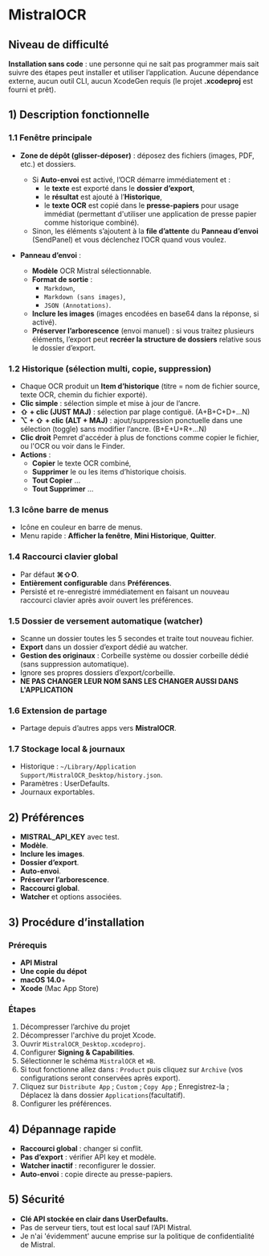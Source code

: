 # MistralOCR

## Niveau de difficulté
**Installation sans code** : une personne qui ne sait pas programmer mais sait suivre des étapes peut installer et utiliser l’application. Aucune dépendance externe, aucun outil CLI, aucun XcodeGen requis (le projet **.xcodeproj** est fourni et prêt).

## 1) Description fonctionnelle

### 1.1 Fenêtre principale
- **Zone de dépôt (glisser-déposer)** : déposez des fichiers (images, PDF, etc.) et dossiers.  
  - Si **Auto-envoi** est activé, l’OCR démarre immédiatement et :
    - le **texte** est exporté dans le **dossier d’export**,
    - le **résultat** est ajouté à l’**Historique**,
    - le **texte OCR** est copié dans le **presse-papiers** pour usage immédiat (permettant d'utiliser une application de presse papier comme historique combiné).
  - Sinon, les éléments s’ajoutent à la **file d’attente** du **Panneau d’envoi** (SendPanel) et vous déclenchez l’OCR quand vous voulez.

- **Panneau d’envoi** :
  - **Modèle** OCR Mistral sélectionnable.
  - **Format de sortie** :  
    - `Markdown`,  
    - `Markdown (sans images)`,  
    - `JSON (Annotations)`.
  - **Inclure les images** (images encodées en base64 dans la réponse, si activé).
  - **Préserver l’arborescence** (envoi manuel) : si vous traitez plusieurs éléments, l’export peut **recréer la structure de dossiers** relative sous le dossier d’export.

### 1.2 Historique (sélection multi, copie, suppression)
- Chaque OCR produit un **Item d’historique** (titre = nom de fichier source, texte OCR, chemin du fichier exporté).
- **Clic simple** : sélection simple et mise à jour de l’ancre.
- **⇧ + clic (JUST MAJ)** : sélection par plage contiguë. (A+B+C+D+…N)
- **⌥ + ⇧ + clic (ALT + MAJ)** : ajout/suppression ponctuelle dans une sélection (toggle) sans modifier l’ancre. (B+E+U+R+…N)
- **Clic droit** Pemret d'accéder à plus de fonctions comme copier le fichier, ou l'OCR ou voir dans le Finder.
- **Actions** :  
  - **Copier** le texte OCR combiné,  
  - **Supprimer** le ou les items d’historique choisis.
  - **Tout Copier** …
  - **Tout Supprimer** …

### 1.3 Icône barre de menus
- Icône en couleur en barre de menus.
- Menu rapide : **Afficher la fenêtre**, **Mini Historique**, **Quitter**.

### 1.4 Raccourci clavier global
- Par défaut **⌘⇧O**.
- **Entièrement configurable** dans **Préférences**.
- Persisté et re-enregistré immédiatement en faisant un nouveau raccourci clavier après avoir ouvert les préférences.

### 1.5 Dossier de versement automatique (watcher)
- Scanne un dossier toutes les 5 secondes et traite tout nouveau fichier.
- **Export** dans un dossier d’export dédié au watcher.
- **Gestion des originaux** : Corbeille système ou dossier corbeille dédié (sans suppression automatique).
- Ignore ses propres dossiers d’export/corbeille.
- **NE PAS CHANGER LEUR NOM SANS LES CHANGER AUSSI DANS L'APPLICATION**

### 1.6 Extension de partage
- Partage depuis d’autres apps vers **MistralOCR**.

### 1.7 Stockage local & journaux
- Historique : `~/Library/Application Support/MistralOCR_Desktop/history.json`.
- Paramètres : UserDefaults.
- Journaux exportables.

## 2) Préférences
- **MISTRAL_API_KEY** avec test.
- **Modèle**.
- **Inclure les images**.
- **Dossier d’export**.
- **Auto-envoi**.
- **Préserver l’arborescence**.
- **Raccourci global**.
- **Watcher** et options associées.

## 3) Procédure d’installation
### Prérequis
- **API Mistral**
- **Une copie du dépot**
- **macOS 14.0**+
- **Xcode** (Mac App Store)

### Étapes
1. Décompresser l’archive du projet
2. Décompresser l'archive du projet Xcode.
3. Ouvrir `MistralOCR_Desktop.xcodeproj`.
4. Configurer **Signing & Capabilities**.
5. Sélectionner le schéma `MistralOCR` et `⌘B`.
6. Si tout fonctionne allez dans : `Product` puis cliquez sur `Archive` (vos configurations seront conservées après export).
8. Cliquez sur `Distribute App` ; `Custom` ; `Copy App` ; Enregistrez-la ; Déplacez là dans dossier `Applications`(facultatif).
9. Configurer les préférences.

## 4) Dépannage rapide
- **Raccourci global** : changer si conflit.
- **Pas d’export** : vérifier API key et modèle.
- **Watcher inactif** : reconfigurer le dossier.
- **Auto-envoi** : copie directe au presse-papiers.

## 5) Sécurité
- **Clé API stockée en clair dans UserDefaults.**
- Pas de serveur tiers, tout est local sauf l’API Mistral.
- Je n'ai 'évidemment' aucune emprise sur la politique de confidentialité de Mistral.
